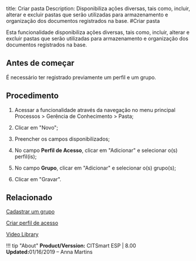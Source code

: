 title: Criar pasta
Description: Disponibiliza ações diversas, tais como, incluir, alterar e excluir pastas que serão utilizadas para armazenamento e organização dos documentos registrados na base.
#Criar pasta

Esta funcionalidade disponibiliza ações diversas, tais como, incluir, alterar e
excluir pastas que serão utilizadas para armazenamento e organização dos
documentos registrados na base.

Antes de começar
--------------------

É necessário ter registrado previamente um perfil e um grupo.

Procedimento
----------------

1.  Acessar a funcionalidade através da navegação no menu principal
    Processos \> Gerência de Conhecimento \> Pasta;

2.  Clicar em "Novo";

3.  Preencher os campos disponibilizados;

4.  No campo **Perfil de Acesso**, clicar em "Adicionar" e selecionar o(s)
    perfil(is);

5.  No campo **Grupo**, clicar em "Adicionar" e selecionar o(s) grupo(s);

6.  Clicar em "Gravar".


Relacionado
-----------

[Cadastrar um grupo](/pt-br/citsmart-esp-8/initial-settings/access-settings/user/register-groups.html)

[Criar perfil de acesso](/pt-br/citsmart-esp-8/initial-settings/access-settings/profile/create-profile-access.html)


<i class='fa fa-youtube-play  fa-2x' style='color:#97ce17;vertical-align: middle;'> </i> [Video Library](https://www.youtube.com/playlist?list=PLB5qK2uzf2RMbaWr-pRsc9bsaVnc_xTzd)

!!! tip "About"
    <b>Product/Verssion:</b> CITSmart ESP | 8.00 &nbsp;&nbsp;
    <b>Updated:</b>01/16/2019 – Anna Martins 
